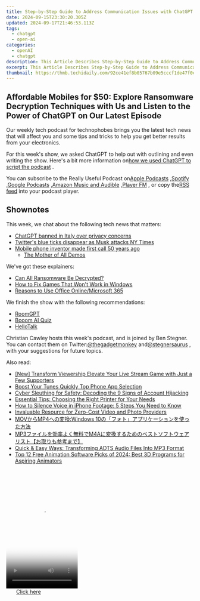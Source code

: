 ```yaml
---
title: Step-by-Step Guide to Address Communication Issues with ChatGPT's Plugin Service
date: 2024-09-15T23:30:20.305Z
updated: 2024-09-17T21:46:53.113Z
tags:
  - chatgpt
  - open-ai
categories:
  - openAI
  - chatgpt
description: This Article Describes Step-by-Step Guide to Address Communication Issues with ChatGPT's Plugin Service
excerpt: This Article Describes Step-by-Step Guide to Address Communication Issues with ChatGPT's Plugin Service
thumbnail: https://thmb.techidaily.com/92ce41ef8b05767b09e5cccf1de47f0c1a1c9c1b0cd1ef1d90d54872beba93f1.jpg
---
```


## Affordable Mobiles for $50: Explore Ransomware Decryption Techniques with Us and Listen to the Power of ChatGPT on Our Latest Episode

 Our weekly tech podcast for technophobes brings you the latest tech news that will affect you and some tips and tricks to help you get better results from your electronics.

 For this week's show, we asked ChatGPT to help out with outlining and even writing the show. Here's a bit more information on[how we used ChatGPT to script the podcast](https://www.makeuseof.com/i-used-chatgpt-to-script-a-podcast-heres-what-happened/) .

 You can subscribe to the Really Useful Podcast on[Apple Podcasts](https://podcasts.apple.com/gb/podcast/the-really-useful-podcast/id1437847131?mt=2) ,[Spotify](https://open.spotify.com/show/283gDxLd6OTNEpRq6tN7ha) ,[Google Podcasts](https://www.google.com/podcasts?feed=aHR0cHM6Ly9hbmNob3IuZm0vcy8zMWJlNDcwL3BvZGNhc3QvcnNz) ,[Amazon Music and Audible](https://music.amazon.co.uk/podcasts/20ab73d4-5da2-46c7-a17f-dc6eb39bdb48/The-Really-Useful-Podcast) ,[Player FM](https://player.fm/series/the-really-useful-podcast-2491856) , or copy the[RSS feed](https://feeds.transistor.fm/the-really-useful-podcast) into your podcast player.

## Shownotes

This week, we chat about the following tech news that matters:

* [ChatGPT banned in Italy over privacy concerns](https://www.bbc.co.uk/news/technology-65139406)
* [Twitter's blue ticks disappear as Musk attacks NY Times](https://www.bbc.co.uk/news/technology-65156216)
* [Mobile phone inventor made first call 50 years ago](https://www.bbc.co.uk/news/technology-65112048)  
  * [The Mother of All Demos](https://www.youtube.com/watch?v=B6rKUf9DWRI)

We've got these explainers:

* [Can All Ransomware Be Decrypted?](https://www.makeuseof.com/can-all-ransomware-be-decrypted/)
* [How to Fix Games That Won't Work in Windows](https://www.makeuseof.com/fix-games-not-working-windows/)
* [Reasons to Use Office Online/Microsoft 365](https://www.makeuseof.com/tag/dont-pay-word-5-reasons-use-office-online/)

We finish the show with the following recommendations:

* [RoomGPT](http://https://www.roomgpt.io/)
* [Booom AI Quiz](https://booom.ai/)
* [HelloTalk](https://www.hellotalk.com/?lang=en)

 Christian Cawley hosts this week's podcast, and is joined by Ben Stegner. You can contact them on Twitter:[@thegadgetmonkey](https://twitter.com/thegadgetmonkey) and[@stegnersaurus](https://twitter.com/stegnersaurus) , with your suggestions for future topics.

<ins class="adsbygoogle"
     style="display:block"
     data-ad-format="autorelaxed"
     data-ad-client="ca-pub-7571918770474297"
     data-ad-slot="1223367746"></ins>

<ins class="adsbygoogle"
     style="display:block"
     data-ad-client="ca-pub-7571918770474297"
     data-ad-slot="8358498916"
     data-ad-format="auto"
     data-full-width-responsive="true"></ins>

<span class="atpl-alsoreadstyle">Also read:</span>
<div><ul>
<li><a href="https://some-approaches.techidaily.com/new-transform-viewership-elevate-your-live-stream-game-with-just-a-few-supporters/"><u>[New] Transform Viewership Elevate Your Live Stream Game with Just a Few Supporters</u></a></li>
<li><a href="https://extra-information.techidaily.com/boost-your-tunes-quickly-top-phone-app-selection/"><u>Boost Your Tunes Quickly Top Phone App Selection</u></a></li>
<li><a href="https://facebook.techidaily.com/cyber-sleuthing-for-safety-decoding-the-9-signs-of-account-hijacking/"><u>Cyber Sleuthing for Safety: Decoding the 9 Signs of Account Hijacking</u></a></li>
<li><a href="https://buynow-reviews.techidaily.com/essential-tips-choosing-the-right-printer-for-your-needs/"><u>Essential Tips: Choosing the Right Printer for Your Needs</u></a></li>
<li><a href="https://tech-hub.techidaily.com/how-to-silence-voice-in-iphone-footage-5-steps-you-need-to-know/"><u>How to Silence Voice in iPhone Footage: 5 Steps You Need to Know</u></a></li>
<li><a href="https://youtube-video-recordings.techidaily.com/invaluable-resource-for-zero-cost-video-and-photo-providers/"><u>Invaluable Resource for Zero-Cost Video and Photo Providers</u></a></li>
<li><a href="https://tech-hub.techidaily.com/movmp4windows-10/"><u>MOVからMP4への変換:Windows 10の「フォト」アプリケーションを使った方法</u></a></li>
<li><a href="https://tech-hub.techidaily.com/mp3m4a/"><u>MP3ファイルを効率よく無料でM4Aに変換するためのベストソフトウェアリスト【お取りも参考まで】</u></a></li>
<li><a href="https://tech-hub.techidaily.com/quick-and-easy-ways-transforming-adts-audio-files-into-mp3-format/"><u>Quick & Easy Ways: Transforming ADTS Audio Files Into MP3 Format</u></a></li>
<li><a href="https://win-amazing.techidaily.com/top-12-free-animation-software-picks-of-2024-best-3d-programs-for-aspiring-animators/"><u>Top 12 Free Animation Software Picks of 2024: Best 3D Programs for Aspiring Animators</u></a></li>
</ul></div>

<!-- affiliate ads begin -->
<span id="1702748">
					<video width="192" height="320" style="cursor:pointer"
           poster="//a.impactradius-go.com/display-clicktoplayimage/1702748.png"
           onclick="if(!this.playClicked){this.play();this.setAttribute('controls',true);this.playClicked=true;}">
	   <source src="//a.impactradius-go.com/display-ad/18544-1702748">
	   <img src="//a.impactradius-go.com/display-clicktoplayimage/1702748.png" style="border: none; height: 100%; width: 100%; object-fit: contain">
	</video>
	<div style="width:120px;text-align:center"><a href="javascript:window.open(decodeURIComponent('https%3A%2F%2Ftwopages.pxf.io%2Fc%2F5597632%2F1702748%2F18544'), '_blank');void(0);">Click here</a></div>
</span>
<img height="0" width="0" src="https://imp.pxf.io/i/5597632/1702748/18544" style="position:absolute;visibility:hidden;" border="0" />
<!-- affiliate ads end -->

